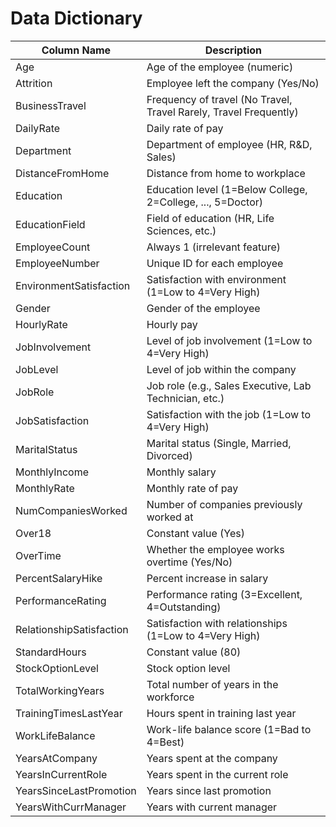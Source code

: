# Data Dictionary

| Column Name                | Description                                                                 |
|---------------------------|-----------------------------------------------------------------------------|
| Age                       | Age of the employee (numeric)                                               |
| Attrition                 | Employee left the company (Yes/No)                                          |
| BusinessTravel            | Frequency of travel (No Travel, Travel Rarely, Travel Frequently)           |
| DailyRate                 | Daily rate of pay                                                           |
| Department                | Department of employee (HR, R&D, Sales)                                     |
| DistanceFromHome          | Distance from home to workplace                                             |
| Education                 | Education level (1=Below College, 2=College, ..., 5=Doctor)                  |
| EducationField            | Field of education (HR, Life Sciences, etc.)                                |
| EmployeeCount             | Always 1 (irrelevant feature)                                               |
| EmployeeNumber            | Unique ID for each employee                                                 |
| EnvironmentSatisfaction   | Satisfaction with environment (1=Low to 4=Very High)                         |
| Gender                    | Gender of the employee                                                      |
| HourlyRate                | Hourly pay                                                                  |
| JobInvolvement            | Level of job involvement (1=Low to 4=Very High)                              |
| JobLevel                  | Level of job within the company                                             |
| JobRole                   | Job role (e.g., Sales Executive, Lab Technician, etc.)                      |
| JobSatisfaction           | Satisfaction with the job (1=Low to 4=Very High)                             |
| MaritalStatus             | Marital status (Single, Married, Divorced)                                  |
| MonthlyIncome             | Monthly salary                                                              |
| MonthlyRate               | Monthly rate of pay                                                         |
| NumCompaniesWorked        | Number of companies previously worked at                                    |
| Over18                    | Constant value (Yes)                                                        |
| OverTime                  | Whether the employee works overtime (Yes/No)                                |
| PercentSalaryHike         | Percent increase in salary                                                  |
| PerformanceRating         | Performance rating (3=Excellent, 4=Outstanding)                              |
| RelationshipSatisfaction  | Satisfaction with relationships (1=Low to 4=Very High)                      |
| StandardHours             | Constant value (80)                                                         |
| StockOptionLevel          | Stock option level                                                          |
| TotalWorkingYears         | Total number of years in the workforce                                      |
| TrainingTimesLastYear     | Hours spent in training last year                                           |
| WorkLifeBalance           | Work-life balance score (1=Bad to 4=Best)                                   |
| YearsAtCompany            | Years spent at the company                                                  |
| YearsInCurrentRole        | Years spent in the current role                                             |
| YearsSinceLastPromotion   | Years since last promotion                                                  |
| YearsWithCurrManager      | Years with current manager                                                  |
